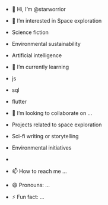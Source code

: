 - 👋 Hi, I’m @starworrior
- 👀 I’m interested in Space exploration
- Science fiction
- Environmental sustainability
- Artificial intelligence

- 🌱 I’m currently learning
- js
- sql
- flutter
- 💞️ I’m looking to collaborate on ...
- Projects related to space exploration
- Sci-fi writing or storytelling
- Environmental initiatives
- 
- 📫 How to reach me ...
- 😄 Pronouns: ...
- ⚡ Fun fact: ...

<!---
starworrior/starworrior is a ✨ special ✨ repository because its `README.md` (this file) appears on your GitHub profile.
You can click the Preview link to take a look at your changes.
--->
